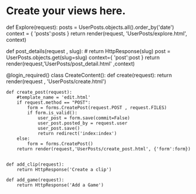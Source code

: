 # Create your views here.
def Explore(request):
    posts = UserPosts.objects.all().order_by('date')
    context = {
        'posts':posts
    }
    return render(request, 'UserPosts/explore.html', context)

def post_details(request , slug):
    # return HttpResponse(slug)
    post = UserPosts.objects.get(slug=slug)
    context={
        'post':post
    }
    return render(request,'UserPosts/post_detail.html' ,context)

@login_required()
class CreateContent():
    def create(request):
        return render(request , 'UserPosts/create.html')
    
    def create_post(request):
        #template_name = 'edit.html'
        if request.method == "POST":
            form = forms.CreatePost(request.POST , request.FILES)
            if form.is_valid():
                user_post = form.save(commit=False)
                user_post.posted_by = request.user
                user_post.save()
                return redirect('index:index')
        else:
            form = forms.CreatePost()
        return render(request,'UserPosts/create_post.html', {'form':form})
            
        
    def add_clip(request):
        return HttpResponse('Create a clip')
    
    def add_game(request):
        return HttpResponse('Add a Game')

